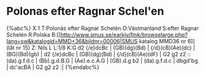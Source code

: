 # Polonas efter Ragnar Schel'en

{%abc%}
X:1
T:Polonäs efter Ragnar Schelén
O:Västmanland
S:efter Ragnar Schelén
R:Polska
B:[[http://www.smus.se/earkiv/fmk/browselarge.php?lang=sw&katalogid=MMD+36&bildnr=00006|SMUS katalog MMD36 nr 6]] (låt nr 15)
Z: Nils L
L:1/8
K:G
d2 {/e}dcBc | (GB)(dg)(Bd) | {/d}(cB)(Ae)(dc) | (BG)(Bd)(gb) | 
d2 {/e}dcBc | (GB)(dg)(Bd) | {/d}(cB)(Ae)(dF) | G2 g2 z2 ::
(da).g.f.d.c | (Bb).g.d.B.G | (Ae).e.c.A.G | (GB).d.g b2 |
(da).g.f.d.c | dbgd'bg | dc'acBA | G2 g2 z2 :|
{%endabc%}


